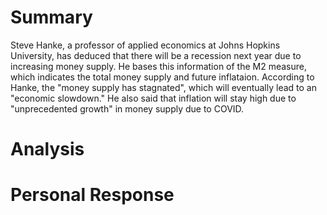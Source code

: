 # Summary
Steve Hanke, a professor of applied economics at Johns Hopkins University, has deduced that there will be a recession next year due to increasing money supply. He bases this information of the M2 measure, which indicates the total money supply and future inflataion. According to Hanke, the "money supply has stagnated", which will eventually lead to an "economic slowdown." He also said that inflation will stay high due to "unprecedented growth" in money supply due to COVID.
# Analysis
# Personal Response
